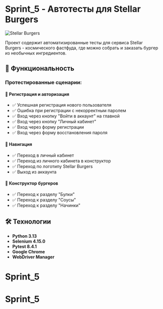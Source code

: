 # Sprint_5 - Автотесты для Stellar Burgers

![Stellar Burgers](https://stellarburgers.education-services.ru/)

Проект содержит автоматизированные тесты для сервиса Stellar Burgers - космического фастфуда, где можно собрать и заказать бургер из необычных ингредиентов.

## 🚀 Функциональность

### Протестированные сценарии:

#### 🔐 Регистрация и авторизация
- ✅ Успешная регистрация нового пользователя
- ✅ Ошибка при регистрации с некорректным паролем
- ✅ Вход через кнопку "Войти в аккаунт" на главной
- ✅ Вход через кнопку "Личный кабинет"
- ✅ Вход через форму регистрации
- ✅ Вход через форму восстановления пароля

#### 🧭 Навигация
- ✅ Переход в личный кабинет
- ✅ Переход из личного кабинета в конструктор
- ✅ Переход по логотипу Stellar Burgers
- ✅ Выход из аккаунта

#### 🍔 Конструктор бургеров
- ✅ Переход к разделу "Булки"
- ✅ Переход к разделу "Соусы" 
- ✅ Переход к разделу "Начинки"

## 🛠 Технологии

- **Python 3.13**
- **Selenium 4.15.0**
- **Pytest 8.4.1**
- **Google Chrome**
- **WebDriver Manager**
# Sprint_5
# Sprint_5
